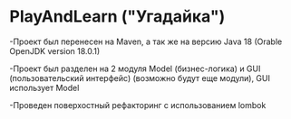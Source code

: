 # PlayAndLearn ("Угадайка")

-Проект был перенесен на Maven, а так же на версию Java 18 (Orable OpenJDK version 18.0.1)

-Проект был разделен на 2 модуля Model (бизнес-логика) и GUI (пользовательский интерфейс) (возможно будут еще модули), GUI использует Model

-Проведен поверхостный рефакторинг с использованием lombok
